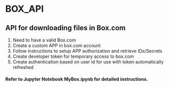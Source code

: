 # BOX_API
## API for downloading files in Box.com

1. Need to have a valid Box.com
2. Create a custom APP in box.com account
3. Follow instructions to setup APP authorization and retrieve IDs/Secrets
4. Create developer token for temporary access to box.com
5. Create authentication based on user id for use with token automatically refreshed  


#### Refer to Jupyter Notebook MyBox.ipynb for detailed instructions. 
